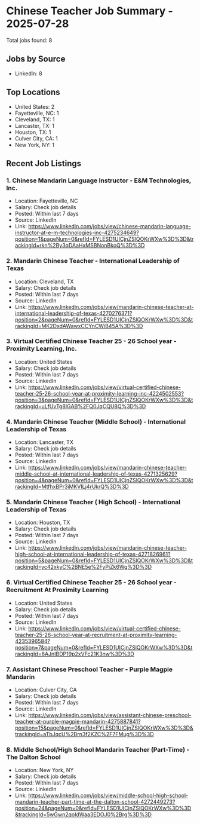 # Chinese Teacher Job Summary - 2025-07-28

Total jobs found: 8

## Jobs by Source

- LinkedIn: 8

## Top Locations

- United States: 2
- Fayetteville, NC: 1
- Cleveland, TX: 1
- Lancaster, TX: 1
- Houston, TX: 1
- Culver City, CA: 1
- New York, NY: 1

## Recent Job Listings

### 1. Chinese Mandarin Language Instructor - E&M Technologies, Inc.
- Location: Fayetteville, NC
- Salary: Check job details
- Posted: Within last 7 days
- Source: LinkedIn
- Link: https://www.linkedin.com/jobs/view/chinese-mandarin-language-instructor-at-e-m-technologies-inc-4275234649?position=1&pageNum=0&refId=FYLESD1UICjnZSlQOKrWXw%3D%3D&trackingId=rkn%2By3qDAaHxMSBNonBkoQ%3D%3D

### 2. Mandarin Chinese Teacher - International Leadership of Texas
- Location: Cleveland, TX
- Salary: Check job details
- Posted: Within last 7 days
- Source: LinkedIn
- Link: https://www.linkedin.com/jobs/view/mandarin-chinese-teacher-at-international-leadership-of-texas-4270276371?position=2&pageNum=0&refId=FYLESD1UICjnZSlQOKrWXw%3D%3D&trackingId=MK2DxdAWawxCCYnCWiB45A%3D%3D

### 3. Virtual Certified Chinese Teacher 25 - 26 School year - Proximity Learning, Inc.
- Location: United States
- Salary: Check job details
- Posted: Within last 7 days
- Source: LinkedIn
- Link: https://www.linkedin.com/jobs/view/virtual-certified-chinese-teacher-25-26-school-year-at-proximity-learning-inc-4224502553?position=3&pageNum=0&refId=FYLESD1UICjnZSlQOKrWXw%3D%3D&trackingId=uLfUvTg8IGAB%2FQ0JqCQU8Q%3D%3D

### 4. Mandarin Chinese Teacher (Middle School) - International Leadership of Texas
- Location: Lancaster, TX
- Salary: Check job details
- Posted: Within last 7 days
- Source: LinkedIn
- Link: https://www.linkedin.com/jobs/view/mandarin-chinese-teacher-middle-school-at-international-leadership-of-texas-4271325629?position=4&pageNum=0&refId=FYLESD1UICjnZSlQOKrWXw%3D%3D&trackingId=MtfhxBPr3iMKVILj4rUkrQ%3D%3D

### 5. Mandarin Chinese Teacher ( High School) - International Leadership of Texas
- Location: Houston, TX
- Salary: Check job details
- Posted: Within last 7 days
- Source: LinkedIn
- Link: https://www.linkedin.com/jobs/view/mandarin-chinese-teacher-high-school-at-international-leadership-of-texas-4271826961?position=5&pageNum=0&refId=FYLESD1UICjnZSlQOKrWXw%3D%3D&trackingId=yc42xkyC%2BNE5e%2FyPiZk6Wg%3D%3D

### 6. Virtual Certified Chinese Teacher 25 - 26 School year - Recruitment At Proximity Learning
- Location: United States
- Salary: Check job details
- Posted: Within last 7 days
- Source: LinkedIn
- Link: https://www.linkedin.com/jobs/view/virtual-certified-chinese-teacher-25-26-school-year-at-recruitment-at-proximity-learning-4235396584?position=7&pageNum=0&refId=FYLESD1UICjnZSlQOKrWXw%3D%3D&trackingId=6AJnIBDP19p2xVFc21K3nw%3D%3D

### 7. Assistant Chinese Preschool Teacher - Purple Magpie Mandarin
- Location: Culver City, CA
- Salary: Check job details
- Posted: Within last 7 days
- Source: LinkedIn
- Link: https://www.linkedin.com/jobs/view/assistant-chinese-preschool-teacher-at-purple-magpie-mandarin-4275887841?position=15&pageNum=0&refId=FYLESD1UICjnZSlQOKrWXw%3D%3D&trackingId=aTbJqcU%2Brn3f2KZC%2F7FMug%3D%3D

### 8. Middle School/High School Mandarin Teacher (Part-Time) - The Dalton School
- Location: New York, NY
- Salary: Check job details
- Posted: Within last 7 days
- Source: LinkedIn
- Link: https://www.linkedin.com/jobs/view/middle-school-high-school-mandarin-teacher-part-time-at-the-dalton-school-4272449273?position=24&pageNum=0&refId=FYLESD1UICjnZSlQOKrWXw%3D%3D&trackingId=5wGwn2qoIdWaa3EDOJ0%2Brg%3D%3D

